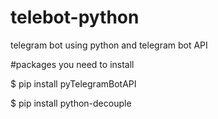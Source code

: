 # telebot-python
telegram bot using python and telegram bot API

#packages you need to install

$ pip install pyTelegramBotAPI

$ pip install python-decouple
